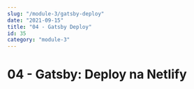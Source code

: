 ```yaml
---
slug: "/module-3/gatsby-deploy"
date: "2021-09-15"
title: "04 - Gatsby Deploy"
id: 35
category: "module-3"
---
```


# 04 - Gatsby: Deploy na Netlify